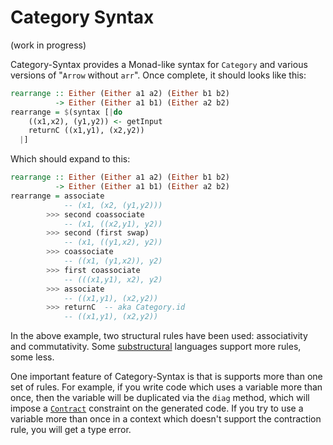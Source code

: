 Category Syntax
===

(work in progress)

Category-Syntax provides a Monad-like syntax for `Category` and various versions of "`Arrow` without `arr`". Once complete, it should looks like this:

```haskell
rearrange :: Either (Either a1 a2) (Either b1 b2)
          -> Either (Either a1 b1) (Either a2 b2)
rearrange = $(syntax [|do
    ((x1,x2), (y1,y2)) <- getInput
    returnC ((x1,y1), (x2,y2))
  |]
```

Which should expand to this:

```haskell
rearrange :: Either (Either a1 a2) (Either b1 b2)
          -> Either (Either a1 b1) (Either a2 b2)
rearrange = associate
            -- (x1, (x2, (y1,y2)))
        >>> second coassociate
            -- (x1, ((x2,y1), y2))
        >>> second (first swap)
            -- (x1, ((y1,x2), y2))
        >>> coassociate
            -- ((x1, (y1,x2)), y2)
        >>> first coassociate
            -- (((x1,y1), x2), y2)
        >>> associate
            -- ((x1,y1), (x2,y2))
        >>> returnC  -- aka Category.id
            -- ((x1,y1), (x2,y2))
```

In the above example, two structural rules have been used: associativity and commutativity. Some [substructural](http://en.wikipedia.org/wiki/Substructural_type_system) languages support more rules, some less.

One important feature of Category-Syntax is that is supports more than one set of rules. For example, if you write code which uses a variable more than once, then the variable will be duplicated via the `diag` method, which will impose a [`Contract`](https://github.com/gelisam/category-syntax/blob/master/src/Control/Category/Structural.hs) constraint on the generated code. If you try to use a variable more than once in a context which doesn't support the contraction rule, you will get a type error.

